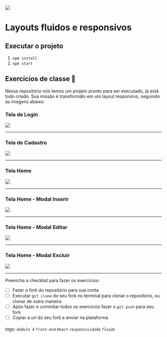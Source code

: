 ![](https://i.imgur.com/xG74tOh.png)

# Layouts fluidos e responsivos


## Executar o projeto

1. `npm install`
2. `npm start`

## Exercícios de classe 🏫

Nesse repositório nós  temos um projeto pronto para ser executado, já está todo criado. 
Sua missão é transformálo em um layout responsivo, seguindo as imagens abaixo:


### Tela de Login
![](https://i.imgur.com/3eLr9z9.png)

---

### Tela de Cadastro
![](https://i.imgur.com/dYPof4V.png)

---

### Tela Home
![](https://i.imgur.com/JEQTnlk.png)

---

### Tela Home - Modal Inserir
![](https://i.imgur.com/lQLGvWZ.png)

---

### Tela Home - Modal Editar
![](https://i.imgur.com/Q0egG14.png)

---

### Tela Home - Modal Excluir
![](https://i.imgur.com/nMh9SCe.png)


---

Preencha a checklist para fazer os exercícios:

-   [ ] Fazer o fork do repositório para sua conta
-   [ ] Executar `git clone` do seu fork no terminal para clonar o repositório, ou clonar de outra maneira
-   [ ] Após fazer e commitar todos os exercícios fazer o `git push` para seu fork
-   [ ] Copiar a url do seu fork e enviar na plataforma

###### tags: `módulo 4` `front-end` `React` `responsividade` `fluido`
